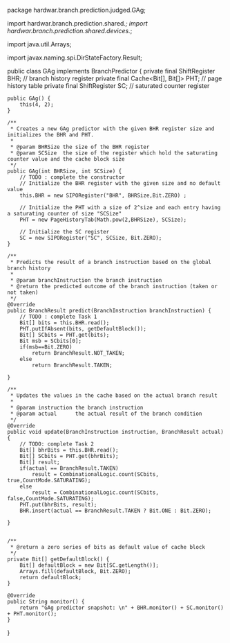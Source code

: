package hardwar.branch.prediction.judged.GAg;

import hardwar.branch.prediction.shared.*;
import hardwar.branch.prediction.shared.devices.*;

import java.util.Arrays;

import javax.naming.spi.DirStateFactory.Result;

public class GAg implements BranchPredictor {
    private final ShiftRegister BHR; // branch history register
    private final Cache<Bit[], Bit[]> PHT; // page history table
    private final ShiftRegister SC; // saturated counter register

    public GAg() {
        this(4, 2);
    }

    /**
     * Creates a new GAg predictor with the given BHR register size and initializes the BHR and PHT.
     *
     * @param BHRSize the size of the BHR register
     * @param SCSize  the size of the register which hold the saturating counter value and the cache block size
     */
    public GAg(int BHRSize, int SCSize) {
        // TODO : complete the constructor
        // Initialize the BHR register with the given size and no default value
        this.BHR = new SIPORegister("BHR", BHRSize,Bit.ZERO) ;

        // Initialize the PHT with a size of 2^size and each entry having a saturating counter of size "SCSize"
        PHT = new PageHistoryTab(Math.pow(2,BHRSize), SCSize);

        // Initialize the SC register
        SC = new SIPORegister("SC", SCSize, Bit.ZERO);
    }

    /**
     * Predicts the result of a branch instruction based on the global branch history
     *
     * @param branchInstruction the branch instruction
     * @return the predicted outcome of the branch instruction (taken or not taken)
     */
    @Override
    public BranchResult predict(BranchInstruction branchInstruction) {
        // TODO : complete Task 1
        Bit[] bits = this.BHR.read();
        PHT.putIfAbsent(bits, getDefaultBlock());
        Bit[] SCbits = PHT.get(bits);
        Bit msb = SCbits[0];
        if(msb==Bit.ZERO)
            return BranchResult.NOT_TAKEN;
        else
            return BranchResult.TAKEN;
        
    }

    /**
     * Updates the values in the cache based on the actual branch result
     *
     * @param instruction the branch instruction
     * @param actual      the actual result of the branch condition
     */
    @Override
    public void update(BranchInstruction instruction, BranchResult actual) {
        // TODO: complete Task 2
        Bit[] bhrBits = this.BHR.read();
        Bit[] SCbits = PHT.get(bhrBits);
        Bit[] result;
        if(actual == BranchResult.TAKEN)
            result = CombinationalLogic.count(SCbits, true,CountMode.SATURATING);
        else
            result = CombinationalLogic.count(SCbits, false,CountMode.SATURATING);
        PHT.put(bhrBits, result);
        BHR.insert(actual == BranchResult.TAKEN ? Bit.ONE : Bit.ZERO);

    }


    /**
     * @return a zero series of bits as default value of cache block
     */
    private Bit[] getDefaultBlock() {
        Bit[] defaultBlock = new Bit[SC.getLength()];
        Arrays.fill(defaultBlock, Bit.ZERO);
        return defaultBlock;
    }

    @Override
    public String monitor() {
        return "GAg predictor snapshot: \n" + BHR.monitor() + SC.monitor() + PHT.monitor();
    }
}
